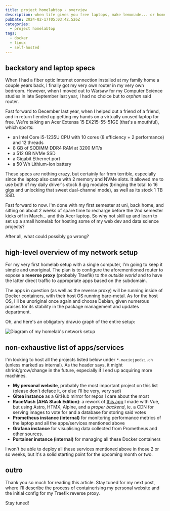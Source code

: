 ```yaml
---
title: project homelabtop - overview
description: when life gives you free laptops, make lemonade... or home servers... or both
pubDate: 2024-02-17T05:03:42.526Z
categories:
  - project homelabtop
tags:
  - docker
  - linux
  - self-hosted
---
```


## backstory and laptop specs

When I had a fiber optic Internet connection installed at my family home a couple years back, I finally got my very own router in my very own bedroom. However, when I moved out to Warsaw for my Computer Science studies in late September last year, I had no choice but to _orphan_ said router.

Fast forward to December last year, when I helped out a friend of a friend, and in return I ended up getting my hands on a virtually unused laptop for free. We're talking an Acer Extensa 15 EX215-55-51GE (that's a mouthful), which sports:

- an Intel Core i5-1235U CPU with 10 cores (8 efficiency + 2 performance) and 12 threads
- 8 GB of SODIMM DDR4 RAM at 3200 MT/s
- a 512 GB NVMe SSD
- a Gigabit Ethernet port
- a 50 Wh Lithium-Ion battery

These specs are nothing crazy, but certainly far from terrible, especially since the laptop also came with 2 memory and NVMe slots. It allowed me to use both of my daily driver's stock 8 gig modules (bringing the total to 16 gigs and unlocking that sweet dual-channel mode), as well as its stock 1 TB SSD.

Fast forward to now. I'm done with my first semester at uni, back home, and sitting on about 2 weeks of spare time to recharge before the 2nd semester kicks off in March... and this Acer laptop. So why not skill up and learn to set up a small homelab for hosting some of my web dev and data science projects?

After all, what could possibly go wrong?

## high-level overview of my network setup

For my very first homelab setup with a single computer, I'm going to keep it simple and unoriginal. The plan is to configure the aforementioned router to expose a **reverse proxy** (probably Traefik) to _the outside world_ and to have the latter direct traffic to appropriate apps based on the subdomain.

The apps in question (as well as the reverse proxy) will be running inside of Docker containers, with their host OS running bare-metal. As for the host OS, I'll be unoriginal once again and choose Debian, given numerous praises for its stability in the package management and updates department.

Oh, and here's an obligatory draw.io graph of the entire setup:

![Diagram of my homelab's network setup](/homelabtop-network-graph.png)

## non-exhaustive list of apps/services

I'm looking to host all the projects listed below under `*.maciejpedzi.ch` (unless marked as internal). As the header says, it might shrink/grow/change in the future, especially if I end up acquiring more machines.

- **My personal website**, probably the most important project on this list (please don't deface it, or else I'll be very, very sad)
- **Gitea instance** as a GitHub mirror for repos I care about the most
- **RaceMash (AHA Stack Edition)**: a rework of [this app](https://racemash.netlify.app/) I made with Vue, but using Astro, HTMX, Alpine, and a _proper backend_, ie. a CDN for serving images to vote for and a database for storing said votes
- **Prometheus instance (internal)** for monitoring performance metrics of the laptop and all the apps/services mentioned above
- **Grafana instance** for visualising data collected from Prometheus and other sources.
- **Portainer instance (internal)** for managing all these Docker containers

I won't be able to deploy all these services mentioned above in those 2 or so weeks, but it's a solid starting point for the upcoming month or two.

## outro

Thank you so much for reading this article. Stay tuned for my next post, where I'll describe the process of containerising my personal website and the initial config for my Traefik reverse proxy.

Stay tuned!
